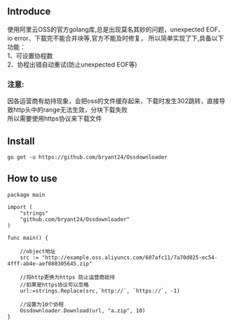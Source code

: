 ## Introduce
使用阿里云OSS的官方golang库,总是出现莫名其妙的问题，unexpected EOF、io error、下载完不能合并块等,官方不能及时修复，
所以简单实现了下,具备以下功能：  <br />
1、可设置协程数  <br />
2、协程出错自动重试(防止unexpected EOF等)

### 注意:<br />
因各运营商有劫持现象，会把oss的文件缓存起来，下载时发生302跳转，直接导致http头中的range无法生效，分块下载失败  <br />
所以需要使用https协议来下载文件


## Install
```
go get -u https://github.com/bryant24/Ossdownloader
```

## How to use
```
package main

import (
	"strings"
	"github.com/bryant24/Ossdownloader"
)

func main() {

	//object地址
	src := "http://example.oss.aliyuncs.com/607afc11/7a70d025-ec54-4fff-ab4e-aef080305645.zip"

	//将http更换为https 防止运营商劫持
	//如果是https协议可以忽略
	url:=strings.Replace(src,`http://`, `https://`, -1)

    //设置为10个协程
	Ossdownloader.Download(url, "a.zip", 10)
}

```
